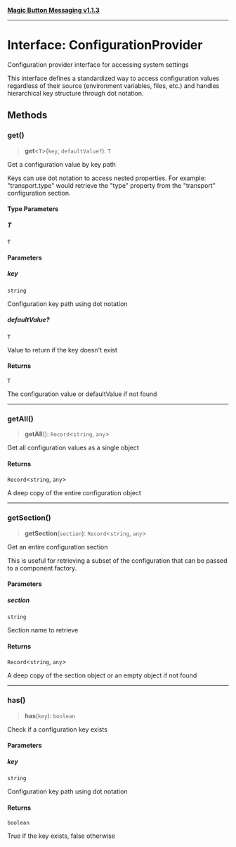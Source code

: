 [**Magic Button Messaging v1.1.3**](../README.md)

***

# Interface: ConfigurationProvider

Configuration provider interface for accessing system settings

This interface defines a standardized way to access configuration values
regardless of their source (environment variables, files, etc.) and
handles hierarchical key structure through dot notation.

## Methods

### get()

> **get**\<`T`\>(`key`, `defaultValue?`): `T`

Get a configuration value by key path

Keys can use dot notation to access nested properties.
For example: "transport.type" would retrieve the "type" property
from the "transport" configuration section.

#### Type Parameters

##### T

`T`

#### Parameters

##### key

`string`

Configuration key path using dot notation

##### defaultValue?

`T`

Value to return if the key doesn't exist

#### Returns

`T`

The configuration value or defaultValue if not found

***

### getAll()

> **getAll**(): `Record`\<`string`, `any`\>

Get all configuration values as a single object

#### Returns

`Record`\<`string`, `any`\>

A deep copy of the entire configuration object

***

### getSection()

> **getSection**(`section`): `Record`\<`string`, `any`\>

Get an entire configuration section

This is useful for retrieving a subset of the configuration
that can be passed to a component factory.

#### Parameters

##### section

`string`

Section name to retrieve

#### Returns

`Record`\<`string`, `any`\>

A deep copy of the section object or an empty object if not found

***

### has()

> **has**(`key`): `boolean`

Check if a configuration key exists

#### Parameters

##### key

`string`

Configuration key path using dot notation

#### Returns

`boolean`

True if the key exists, false otherwise
